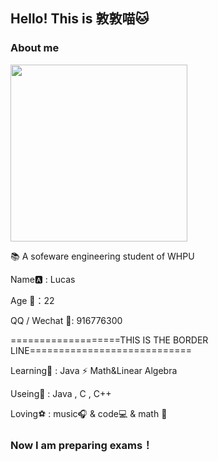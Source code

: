 

## Hello!    This is 敦敦喵🐱

### About me





<img align='center' src="https://c-ssl.duitang.com/uploads/item/201804/13/20180413105358_k58WZ.gif" width=283>






📚 A sofeware engineering student of WHPU
  
  Name🅰 : Lucas
  
  Age 💫：22
  
  QQ / Wechat 🐧: 916776300
  
===================THIS IS THE BORDER LINE============================

Learning🎨 : Java ⚡ Math&Linear Algebra

Useing🔎 : Java , C , C++

Loving⚽ :  music🎧 & code💻 & math 💙



### Now I am preparing exams！

